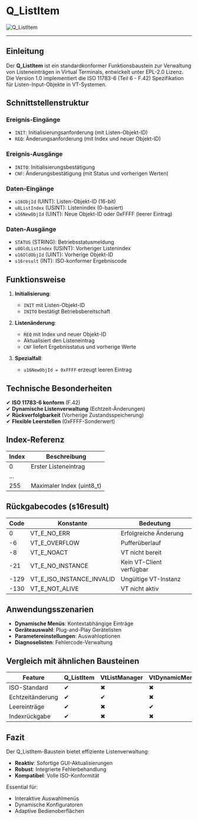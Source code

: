 # Q_ListItem
![Q_ListItem](https://user-images.githubusercontent.com/116869307/214147979-74d9863c-caa6-4953-8208-ae779dc6c71a.png)

* * * * * * * * * *

## Einleitung  
Der **Q_ListItem** ist ein standardkonformer Funktionsbaustein zur Verwaltung von Listeneinträgen in Virtual Terminals, entwickelt unter EPL-2.0 Lizenz. Die Version 1.0 implementiert die ISO 11783-6 (Teil 6 - F.42) Spezifikation für Listen-Input-Objekte in VT-Systemen.  

## Schnittstellenstruktur  

### **Ereignis-Eingänge**  
- `INIT`: Initialisierungsanforderung (mit Listen-Objekt-ID)  
- `REQ`: Änderungsanforderung (mit Index und neuer Objekt-ID)  

### **Ereignis-Ausgänge**  
- `INITO`: Initialisierungsbestätigung  
- `CNF`: Änderungsbestätigung (mit Status und vorherigen Werten)  

### **Daten-Eingänge**  
- `u16ObjId` (UINT): Listen-Objekt-ID (16-bit)  
- `u8ListIndex` (USINT): Listenindex (0-basiert)  
- `u16NewObjId` (UINT): Neue Objekt-ID oder 0xFFFF (leerer Eintrag)  

### **Daten-Ausgänge**  
- `STATUS` (STRING): Betriebsstatusmeldung  
- `u8OldListIndex` (USINT): Vorheriger Listenindex  
- `u16OldObjId` (UINT): Vorherige Objekt-ID  
- `s16result` (INT): ISO-konformer Ergebniscode  

## Funktionsweise  

1. **Initialisierung**:  
   - `INIT` mit Listen-Objekt-ID  
   - `INITO` bestätigt Betriebsbereitschaft  

2. **Listenänderung**:  
   - `REQ` mit Index und neuer Objekt-ID  
   - Aktualisiert den Listeneintrag  
   - `CNF` liefert Ergebnisstatus und vorherige Werte  

3. **Spezialfall**:  
   - `u16NewObjId = 0xFFFF` erzeugt leeren Eintrag  

## Technische Besonderheiten  

✔ **ISO 11783-6 konform** (F.42)  
✔ **Dynamische Listenverwaltung** (Echtzeit-Änderungen)  
✔ **Rückverfolgbarkeit** (Vorherige Zustandsspeicherung)  
✔ **Flexible Leerstellen** (0xFFFF-Sonderwert)  

## Index-Referenz  

| Index | Beschreibung               |  
|-------|----------------------------|  
| 0     | Erster Listeneintrag       |  
| ...   |                            |  
| 255   | Maximaler Index (uint8_t)  |  

## Rückgabecodes (s16result)  

| Code | Konstante               | Bedeutung                          |  
|------|-------------------------|------------------------------------|  
| 0    | VT_E_NO_ERR             | Erfolgreiche Änderung             |  
| -6   | VT_E_OVERFLOW           | Pufferüberlauf                   |  
| -8   | VT_E_NOACT              | VT nicht bereit                   |  
| -21  | VT_E_NO_INSTANCE        | Kein VT-Client verfügbar          |  
| -129 | VT_E_ISO_INSTANCE_INVALID | Ungültige VT-Instanz             |  
| -130 | VT_E_NOT_ALIVE          | VT nicht aktiv                    |  

## Anwendungsszenarien  

- **Dynamische Menüs**: Kontextabhängige Einträge  
- **Geräteauswahl**: Plug-and-Play Gerätelisten  
- **Parametereinstellungen**: Auswahloptionen  
- **Diagnoselisten**: Fehlercode-Verwaltung  

## Vergleich mit ähnlichen Bausteinen  

| Feature        | Q_ListItem | VtListManager | VtDynamicMenu |  
|---------------|------------|---------------|---------------|  
| ISO-Standard  | ✔          | ✖             | ✖             |  
| Echtzeitänderung | ✔      | ✔             | ✖             |  
| Leereinträge  | ✔          | ✖             | ✔             |  
| Indexrückgabe | ✔          | ✖             | ✖             |  

## Fazit  

Der Q_ListItem-Baustein bietet effiziente Listenverwaltung:  

- **Reaktiv**: Sofortige GUI-Aktualisierungen  
- **Robust**: Integrierte Fehlerbehandlung  
- **Kompatibel**: Volle ISO-Konformität  

Essential für:  
- Interaktive Auswahlmenüs  
- Dynamische Konfiguratoren  
- Adaptive Bedienoberflächen
